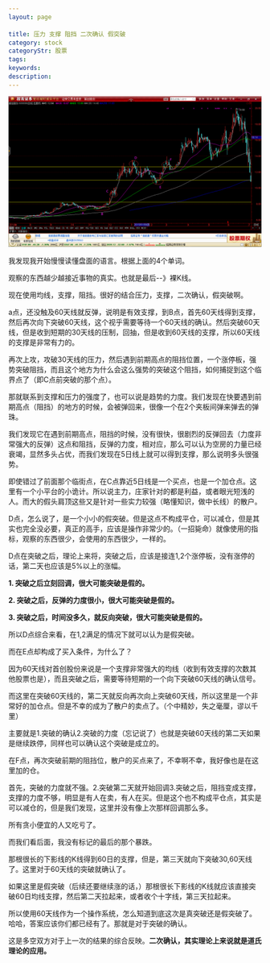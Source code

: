 ```yaml
---
layout: page

title: 压力 支撑 阻挡 二次确认 假突破
category: stock
categoryStr: 股票
tags: 
keywords: 
description: 
---
```


![1]( /img/life/2015-09-10-Pressure-Support-Resist-2Confirm-FlaseBreakout.png )

我发现我开始慢慢读懂盘面的语言。根据上面的4个单词。

观察的东西越少越接近事物的真实。也就是最后--》裸K线。

现在使用均线，支撑，阻挡。很好的结合压力，支撑，二次确认，假突破啊。


a点，还没触及60天线就反弹，说明是有效支撑，到B点，首先60天线得到支撑，然后再次向下突破60天线，这个视乎需要等待一个60天线的确认。然后突破60天线，但是收到短期的30天线的压制，回抽，但是收到60天线的支撑，所以60天线的支撑是非常有力的。

再次上攻，攻破30天线的压力，然后遇到前期高点的阻挡位置，一个涨停板，强势突破阻挡，而且这个地方为什么会这么强势的突破这个阻挡，如何捕捉到这个临界点了（即C点前突破的那个点）。

那就联系到支撑和压力的强度了，也可以说是趋势的力度。我们发现在快要遇到前期高点（阻挡）的地方的时候，会被弹回来，很像一个在2个夹板间弹来弹去的弹珠。

我们发现它在遇到前期高点，阻挡的时候，没有很快，很剧烈的反弹回去（力度非常强大的反弹）这点和阻挡，反弹的力度，相对应，那么可以认为空房的力量已经衰竭，显然多头占优，而我们发现在5日线上就可以得到支撑，那么说明多头很强势。

即使错过了前面那个临街点，在C点靠近5日线是一个买点，也是一个加仓点。这里有一个小平台的小诡计。所以说主力，庄家针对的都是利益，或者眼光短浅的人。而大的假头肩顶这些又是针对一些实力较强（略懂知识，做中长线）的散户。

D点，怎么说了，是一个小小的假突破。但是这点不构成平仓，可以减仓，但是其实也完全没必要，真正的高手，应该是操作非常少的。（一招毙命）就像使用的指标，观察的东西很少，会使用的东西很少，一样的。

D点在突破之后，理论上来将，突破之后，应该是接连1,2个涨停板，没有涨停的话，第二天也应该是5%以上的涨幅。

**1. 突破之后立刻回调，很大可能突破是假的。**

**2. 突破之后，反弹的力度很小，很大可能突破是假的。**

**3. 突破之后，时间没多久，就反向突破，很大可能突破是假的。**

所以D点综合来看，在1,2满足的情况下就可以认为是假突破。

而在E点却构成了买入条件，为什么了？

因为60天线对首创股份来说是一个支撑非常强大的均线（收到有效支撑的次数其他股票也是），而且突破之后，需要等待短期的一个向下突破60天线的确认信号。

而这里在突破60天线的，第二天就反向再次向上突破60天线，所以这里是一个非常好的加仓点。但是不幸的成为了散户的卖点了。（个中精妙，失之毫厘，谬以千里）

主要就是1.突破的确认2.突破的力度（忘记说了）也就是突破60天线的第二天如果是继续跌停，同样也可以确认这个突破是成立的。

在F点，再次突破前期的阻挡位，散户的买点来了，不幸啊不幸，我好像也是在这里加的仓。

首先，突破的力度就不强。2.突破第二天就开始回调3.突破之后，阻挡变成支撑，支撑的力度不够，明显是有人在卖，有人在买。但是这个也不构成平仓点，其实是可以减仓的，但是我们发现，这里并没有像上次那样回调那么多。

所有贪小便宜的人又吃亏了。

而我们看后面，我没有标记的最后的那个暴跌。

那根很长的下影线的K线得到60日的支撑，但是，第三天就向下突破30,60天线了。这里对于60天线的突破就确认了。

如果这里是假突破（后续还要继续涨的话，）那根很长下影线的K线就应该直接突破60日均线支撑，然后第二天拉起来，或者收个十字线，第三天拉起来。


所以使用60天线作为一个操作系统，怎么知道到底这次是真突破还是假突破了。哈哈，答案应该你们都已经有了。那就是对于突破的确认。

这是多空双方对于上一次的结果的综合反映。**二次确认，其实理论上来说就是道氏理论的应用。**


